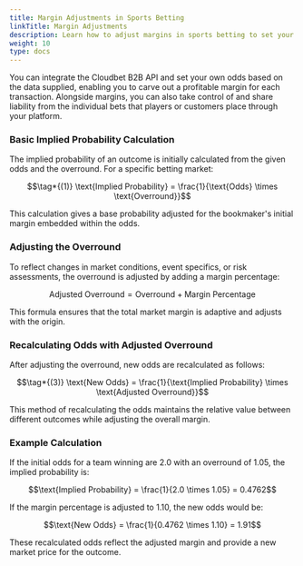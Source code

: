 ```yaml
---
title: Margin Adjustments in Sports Betting
linkTitle: Margin Adjustments
description: Learn how to adjust margins in sports betting to set your own odds based on the data the Cloudbet B2B API supplies.
weight: 10
type: docs
---
```


You can integrate the Cloudbet B2B API and set your own odds based on the data supplied, enabling you to carve out a profitable margin for each transaction. Alongside margins, you can also take control of and share liability from the individual bets that players or customers place through your platform.

### Basic Implied Probability Calculation

The implied probability of an outcome is initially calculated from the given odds and the overround. For a specific betting market:

```math
\tag*{(1)} \text{Implied Probability} = \frac{1}{\text{Odds} \times \text{Overround}}
```

This calculation gives a base probability adjusted for the bookmaker's initial margin embedded within the odds.

### Adjusting the Overround

To reflect changes in market conditions, event specifics, or risk assessments, the overround is adjusted by adding a margin percentage:

```math
\tag*{(2)} \text{Adjusted Overround} = \text{Overround} + \text{Margin Percentage}
```

This formula ensures that the total market margin is adaptive and adjusts with the origin.

### Recalculating Odds with Adjusted Overround

After adjusting the overround, new odds are recalculated as follows:

```math
\tag*{(3)} \text{New Odds} = \frac{1}{\text{Implied Probability} \times \text{Adjusted Overround}}
```

This method of recalculating the odds maintains the relative value between different outcomes while adjusting the overall margin.

### Example Calculation

If the initial odds for a team winning are 2.0 with an overround of 1.05, the implied probability is:

```math
\text{Implied Probability} = \frac{1}{2.0 \times 1.05} = 0.4762
```

If the margin percentage is adjusted to 1.10, the new odds would be:

```math
\text{New Odds} = \frac{1}{0.4762 \times 1.10} = 1.91
```

These recalculated odds reflect the adjusted margin and provide a new market price for the outcome.
